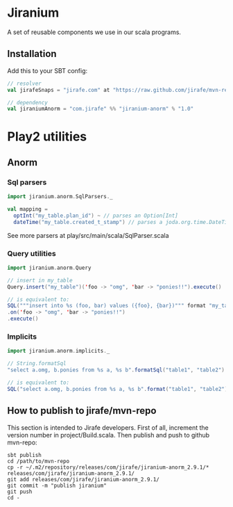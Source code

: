 Jiranium
========

A set of reusable components we use in our scala programs.

Installation
------------

Add this to your SBT config:

```scala
// resolver
val jirafeSnaps = "jirafe.com" at "https://raw.github.com/jirafe/mvn-repo/master/releases"

// dependency
val jiraniumAnorm = "com.jirafe" %% "jiranium-anorm" % "1.0"
```

Play2 utilities
===============

Anorm
-----

### Sql parsers

```scala
import jiranium.anorm.SqlParsers._

val mapping =
  optInt("my_table.plan_id") ~ // parses an Option[Int]
  dateTime("my_table.created_t_stamp") // parses a joda.org.time.DateTime
```
See more parsers at play/src/main/scala/SqlParser.scala

### Query utilities

```scala
import jiranium.anorm.Query

// insert in my_table
Query.insert("my_table")('foo -> "omg", 'bar -> "ponies!!").execute()

// is equivalent to:
SQL("""insert into %s (foo, bar) values ({foo}, {bar})""" format "my_table")
.on('foo -> "omg", 'bar -> "ponies!!")
.execute()
```

### Implicits

```scala
import jiranium.anorm.implicits._

// String.formatSql
"select a.omg, b.ponies from %s a, %s b".formatSql("table1", "table2")

// is equivalent to:
SQL("select a.omg, b.ponies from %s a, %s b".format("table1", "table2"))
```

How to publish to jirafe/mvn-repo
---------------------------------

This section is intended to Jirafe developers.
First of all, increment the version number in project/Build.scala.
Then publish and push to github mvn-repo:

    sbt publish
    cd /path/to/mvn-repo
    cp -r ~/.m2/repository/releases/com/jirafe/jiranium-anorm_2.9.1/* releases/com/jirafe/jiranium-anorm_2.9.1/
    git add releases/com/jirafe/jiranium-anorm_2.9.1/
    git commit -m "publish jiranium"
    git push
    cd -
